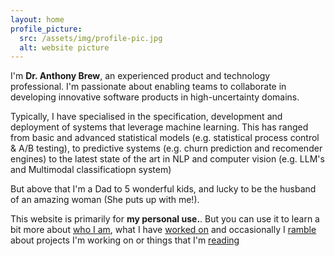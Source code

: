 ```yaml
---
layout: home
profile_picture:
  src: /assets/img/profile-pic.jpg
  alt: website picture
---
```


<p>I'm <b>Dr. Anthony Brew</b>, an experienced product and technology professional. I'm passionate about enabling teams to collaborate in developing innovative software products in high-uncertainty domains. </p> 

<p>Typically, I have specialised in the specification, development and deployment of systems that leverage machine learning. This has ranged from basic and advanced statistical models (e.g. statistical process control & A/B testing), to predictive systems (e.g. churn prediction and recomender engines) to the latest state of the art in NLP and computer vision (e.g. LLM's and Multimodal classificatiopn system) </p>

<p> But above that I'm a Dad to 5 wonderful kids, and lucky to be the husband of an amazing woman (She puts up with me!). </p>

<p>This website is primarily for <b>my personal use.</b>. But you can use it to learn a bit more about <a href="/about">who I am</a>, what I have <a href="/cv">worked on</a> and occasionally I <a href="/posts">ramble</a> about projects I'm working on or things that I'm <a href="links">reading</a></p>
